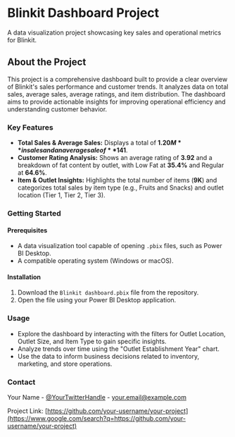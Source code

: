 # **Blinkit Dashboard Project**

A data visualization project showcasing key sales and operational metrics for Blinkit.

## **About the Project**

This project is a comprehensive dashboard built to provide a clear overview of Blinkit's sales performance and customer trends. It analyzes data on total sales, average sales, average ratings, and item distribution. The dashboard aims to provide actionable insights for improving operational efficiency and understanding customer behavior.

### **Key Features**

* **Total Sales & Average Sales:** Displays a total of **$1.20M** in sales and an average sale of **$141**.  
* **Customer Rating Analysis:** Shows an average rating of **3.92** and a breakdown of fat content by outlet, with Low Fat at **35.4%** and Regular at **64.6%**.  
* **Item & Outlet Insights:** Highlights the total number of items (**9K**) and categorizes total sales by item type (e.g., Fruits and Snacks) and outlet location (Tier 1, Tier 2, Tier 3).

### **Getting Started**

#### **Prerequisites**

* A data visualization tool capable of opening `.pbix` files, such as Power BI Desktop.  
* A compatible operating system (Windows or macOS).

#### **Installation**

1. Download the `Blinkit dashboard.pbix` file from the repository.  
2. Open the file using your Power BI Desktop application.

### **Usage**

* Explore the dashboard by interacting with the filters for Outlet Location, Outlet Size, and Item Type to gain specific insights.  
* Analyze trends over time using the "Outlet Establishment Year" chart.  
* Use the data to inform business decisions related to inventory, marketing, and store operations.



### **Contact**

Your Name \- [@YourTwitterHandle](https://www.google.com/search?q=https://twitter.com/YourTwitterHandle) \- your.email@example.com

Project Link: [https://github.com/your-username/your-project](https://www.google.com/search?q=https://github.com/your-username/your-project)

